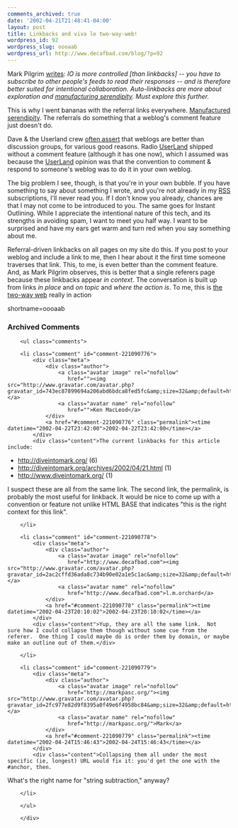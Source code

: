```yaml
---
comments_archived: true
date: '2002-04-21T21:48:41-04:00'
layout: post
title: Linkbacks and viva le two-way-web!
wordpress_id: 92
wordpress_slug: oooaab
wordpress_url: http://www.decafbad.com/blog/?p=92
---
```

<p>Mark Pilgrim <a href="http://diveintomark.org/archives/2002/04/21.html#autolinkbacks_vs_instant_outlining">writes</a>: <i>IO is more controlled [than linkbacks] -- you have to subscribe to other people's feeds to read their responses -- and is therefore better suited for intentional collaboration. Auto-linkbacks are more about exploration and <a href="http://radio.weblogs.com/0101679/stories/2002/03/13/manufacturedSerendipity.html">manufacturing serendipity</a>. Must explore this further.</i></p>
<p>This is why I went bananas with the referral links everywhere.  <a href="http://radio.weblogs.com/0101679/stories/2002/03/13/manufacturedSerendipity.html">Manufactured serendipity</a>.  The referrals do something that a weblog's comment feature just doesn't do.  </p>
<p>Dave &amp; the Userland crew <a href="http://scriptingnews.userland.com/backissues/2002/02/23#morningCoffeeNotes">often assert</a> that weblogs are better than discussion groups, for various good reasons.  Radio <a href="http://www.decafbad.com/twiki/bin/view/Main/UserLand">UserLand</a> shipped without a comment feature (although it has one now), which I assumed was because the <a href="http://www.decafbad.com/twiki/bin/view/Main/UserLand">UserLand</a> opinion was that the convention to comment &amp; respond to someone's weblog was to do it in your own weblog.</p>
<p>The big problem I see, though, is that you're in your own bubble.  If you have something to say about something I wrote, and you're not already in my <a href="http://www.decafbad.com/twiki/bin/view/Main/RSS">RSS</a> subscriptions, I'll never read you.  If I don't know you already, chances are that I may not come to be introduced to you.  The same goes for Instant Outlining.  While I appreciate the intentional nature of this tech, and its strengths in avoiding spam, I want to meet you half way.  I want to be surprised and have my ears get warm and turn red when you say something about me.</p>
<p>Referral-driven linkbacks on all pages on my site do this.  If you post to your weblog and include a link to me, then I hear about it the first time someone traverses that link.  This, to me, is even better than the comment feature.  And, as Mark Pilgrim observes, this is better that a single referers page because these linkbacks appear <i>in context</i>.  The conversation is built up from links <i>in place</i> and <i>on topic</i> and <i>where the action is</i>.  To me, this is <a href="http://www.thetwowayweb.com/">the two-way web</a> really in action</p>
<!--more-->
shortname=oooaab

<div id="comments" class="comments archived-comments">
            <h3>Archived Comments</h3>
            
        <ul class="comments">
            
        <li class="comment" id="comment-221090776">
            <div class="meta">
                <div class="author">
                    <a class="avatar image" rel="nofollow" 
                       href=""><img src="http://www.gravatar.com/avatar.php?gravatar_id=743ec87899694a206abd6bdca8fed5fc&amp;size=32&amp;default=http://mediacdn.disqus.com/1320279820/images/noavatar32.png"/></a>
                    <a class="avatar name" rel="nofollow" 
                       href="">Ken MacLeod</a>
                </div>
                <a href="#comment-221090776" class="permalink"><time datetime="2002-04-22T23:42:00">2002-04-22T23:42:00</time></a>
            </div>
            <div class="content">The current linkbacks for this article include:

  * http://diveintomark.org/ (6)
  * http://diveintomark.org/archives/2002/04/21.html (1)
  * http://www.diveintomark.org/ (1)

I suspect these are all from the same link.  The second link, the permalink, is probably the most useful for linkback.  It would be nice to come up with a convention or feature not unlike HTML BASE that indicates "this is the right context for this link".</div>
            
        </li>
    
        <li class="comment" id="comment-221090778">
            <div class="meta">
                <div class="author">
                    <a class="avatar image" rel="nofollow" 
                       href="http://www.decafbad.com"><img src="http://www.gravatar.com/avatar.php?gravatar_id=2ac2cffd36ada8c734b90e02a1e5c1ac&amp;size=32&amp;default=http://mediacdn.disqus.com/1320279820/images/noavatar32.png"/></a>
                    <a class="avatar name" rel="nofollow" 
                       href="http://www.decafbad.com">l.m.orchard</a>
                </div>
                <a href="#comment-221090778" class="permalink"><time datetime="2002-04-23T20:10:02">2002-04-23T20:10:02</time></a>
            </div>
            <div class="content">Yup, they are all the same link.  Not sure how I could collapse them though without some cue from the referer.  One thing I could maybe do is order them by domain, or maybe make an outline out of them.</div>
            
        </li>
    
        <li class="comment" id="comment-221090779">
            <div class="meta">
                <div class="author">
                    <a class="avatar image" rel="nofollow" 
                       href="http://markpasc.org/"><img src="http://www.gravatar.com/avatar.php?gravatar_id=2fc977e82d9f8395a0f49e6f4958bc84&amp;size=32&amp;default=http://mediacdn.disqus.com/1320279820/images/noavatar32.png"/></a>
                    <a class="avatar name" rel="nofollow" 
                       href="http://markpasc.org/">Mark</a>
                </div>
                <a href="#comment-221090779" class="permalink"><time datetime="2002-04-24T15:46:43">2002-04-24T15:46:43</time></a>
            </div>
            <div class="content">Collapsing them all under the most specific (ie, longest) URL would fix it: you'd get the one with the #anchor, then.

What's the right name for "string subtraction," anyway?</div>
            
        </li>
    
        </ul>
    
        </div>
    